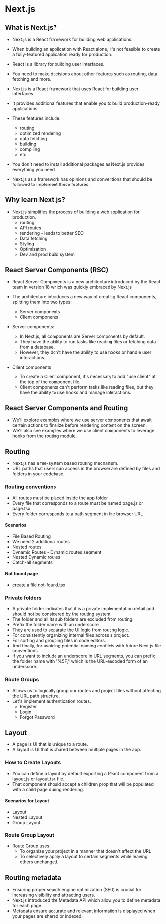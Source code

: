 # Next.js

## What is Next.js?

- Next.js is a React framework for building web applications.
- When building an application with React alone, it's not feasible to create a fully-featured application ready for production.
- React is a library for building user interfaces.
- You need to make decisions about other features such as routing, data fetching and more.

- Next.js is a React framework that uses React for building user interfaces.
- It provides additional features that enable you to build production-ready applications.
- These features include:
  - routing
  - optimized rendering
  - data fetching
  - building
  - compiling
  - etc
- You don't need to install additional packages as Next.js provides everything you need.
- Next.js as a framework has opinions and conventions that should be followed to implement these features.

## Why learn Next.js?

- Next.js simplifies the process of building a web application for production.
  - routing
  - API routes
  - rendering - leads to better SEO
  - Data fetching
  - Styling
  - Optimization
  - Dev and prod build system

## React Server Components (RSC)

- React Server Components is a new architecture introduced by the React team in version 18 which was quickly embraced by Next.js
- The architecture introduces a new way of creating React components, splitting them into two types:
  - Server components
  - Client components

- Server components:
  - In Next.js, all components are Server components by default.
  - They have the ability to run tasks like reading files or fetching data from a database.
  - However, they don't have the ability to use hooks or handle user interactions.

- Client components
  - To create a Client component, it's necessary to add "use client" at the top of the component file.
  - Client components can't perform tasks like reading files, but they have the ability to use hooks and manage interactions.

## React Server Components and Routing

- We'll explore examples where we use server components that await certain actions to finalize before rendering content on the screen.
- We'll also see examples where we use client components to leverage hooks from the routing module.

## Routing

- Next.js has a file-system based routing mechanism.
- URL paths that users can access in the browser are defined by files and folders in your codebase.

### Routing conventions

- All routes must be placed inside the app folder
- Every file that corresponds to a route must be named page.js or page.tsx
- Every folder corresponds to a path segment in the browser URL

#### Scenarios

- File Based Routing
- We need 2 additional routes
- Nested routes
- Dynamic Routes - Dynamic routes segment
- Nested Dynamic routes
- Catch-all segments

#### Not found page

- create a file not-found.tsx

### Private folders

- A private folder indicates that it is a private implementation detail and should not be considered by the routing system.
- The folder and all its sub folders are excluded from routing.
- Prefix the folder name with an underscore
- They are used to separate the UI logic from routing logic.
- For consistently organizing internal files across a project.
- For sorting and grouping files in code editors.
- And finally, for avoiding potential naming conflicts with future Next.js file conventions.
- If you want to include an underscore in URL segments, you can prefix the folder name with "%5F," which is the URL-encoded form of an underscore.

### Route Groups

- Allows us to logically group our routes and project files without affecting the URL path structure.
- Let's implement authentication routes.
  - Register
  - Login
  - Forgot Password

## Layout

- A page is UI that is unique to a route.
- A layout is UI that is shared between multiple pages in the app.

### How to Create Layouts

- You can define a layout by default exporting a React component from a layout.js or layout.tsx file.
- That component should accept a children prop that will be populated with a child page during rendering.

#### Scenarios for  Layout

- Layout
- Nested Layout
- Group Layout

### Route Group Layout

- Route Group uses:
  - To organize your project in a manner that doesn't affect the URL
  - To selectively apply a layout to certain segments while leaving others unchanged.

## Routing metadata

- Ensuring proper search engine optimization (SEO) is crucial for increasing visibility and attracting users.
- Next.js introduced the Metadata API which allow you to define metadata for each page.
- Metadata ensure accurate and relevant information is displayed when your pages are shared or indexed.
